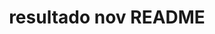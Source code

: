 <!DOCTYPE html>
<html>
<head>
<title>Resultado.html</title>
<h1><center> resultado nov README</center></h1>
</head>
<body>

</body>
</html>
